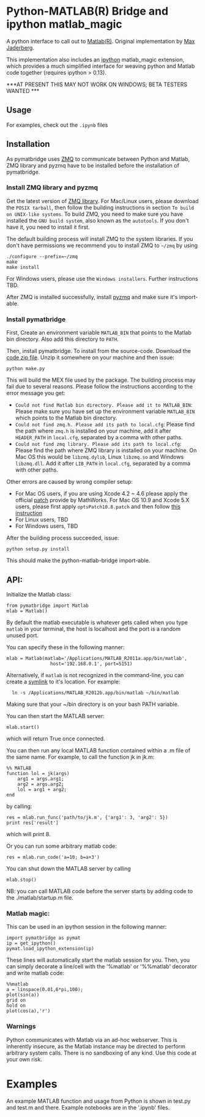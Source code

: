# Python-MATLAB(R) Bridge and ipython matlab_magic

A python interface to call out to [Matlab(R)](http://mathworks.com). Original
implementation by [Max Jaderberg](http://www.maxjaderberg.com/).

This implementation also includes an [ipython](http://ipython.org) matlab_magic
extension, which provides a much simplified interface for weaving python and
Matlab code together (requires ipython > 0.13).  


***AT PRESENT THIS MAY NOT WORK ON WINDOWS; BETA TESTERS WANTED ***

## Usage

For examples, check out the `.ipynb` files

## Installation

As pymatbridge uses [ZMQ](http://zeromq.org/) to communicate between Python and 
Matlab, ZMQ library and pyzmq have to be installed before the installation of 
pymatbridge. 

### Install ZMQ library and pyzmq

Get the latest version of [ZMQ library](http://zeromq.org/intro:get-the-software). 
For Mac/Linux users, please download the `POSIX tarball`, then follow the building 
instructions in section `To build on UNIX-like systems`. To build ZMQ, you need to make 
sure you have installed the `GNU build system`, also known as the `autotools`. If you 
don't have it, you need to install it first. 

The default building process will install ZMQ to the system libraries. If you don't have 
permissions we recommend you to install ZMQ to `~/zmq` by using 

	./configure --prefix=~/zmq
	make
	make install
	
For Windows users, please use the `Windows installers`. Further instructions TBD. 
	
After ZMQ is installed successfully, install [pyzmq](http://zeromq.org/bindings:python) 
and make sure it's import-able.

### Install pymatbridge

First, Create an environment variable `MATLAB_BIN` that points to the Matlab bin directory.
Also add this directory to `PATH`. 

Then, install pymatbridge. 
To install from the source-code. Download the [code zip
file](https://github.com/arokem/python-matlab-bridge/archive/master.zip). Unzip
it somewhere on your machine and then issue:

	python make.py

This will build the MEX file used by the package. The building process may fail due to 
several reasons. Please follow the instructions according to the error message you get:

- `Could not find Matlab bin directory. Please add it to MATLAB_BIN`: Please make 
sure you have set up the environment variable `MATLAB_BIN` which points to the Matlab bin 
directory.
- `Could not find zmq.h. Please add its path to local.cfg`: Please find the path
where `zmq.h` is installed on your machine, add it after `HEADER_PATH` in `local.cfg`, 
separated by a comma with other paths.
- `Could not find zmq library. Please add its path to local.cfg`: Please find the 
path where ZMQ library is installed on your machine. On Mac OS this would be `libzmq.dylib`,
Linux `libzmq.so` and Windows `libzmq.dll`. Add it after `LIB_PATH` in `local.cfg`, 
separated by a comma with other paths.

Other errors are caused by wrong compiler setup:

- For Mac OS users, if you are using Xcode 4.2 ~ 4.6 please apply the official 
[patch](http://www.mathworks.com/matlabcentral/answers/94092) provide by MathWorks. For 
Mac OS 10.9 and Xcode 5.X users, please first apply `optsPatch10.8.patch` and then follow 
[this instruction](http://www.mathworks.com/matlabcentral/answers/103258#answer_112685)
- For Linux users, TBD
- For Windows users, TBD

After the building process succeeded, issue:

	python setup.py install

This should make the python-matlab-bridge import-able.


## API: 

Initialize the Matlab class:

    from pymatbridge import Matlab
    mlab = Matlab()

By default the matlab executable is whatever gets called when you type `matlab`
in your terminal, the host is localhost and the port is a random unused port.

You can specify these in the following manner: 

    mlab = Matlab(matlab='/Applications/MATLAB_R2011a.app/bin/matlab',
                    host='192.168.0.1', port=5151)

Alternatively, if `matlab` is not recognized in the command-line, you can
create a [symlink](http://en.wikipedia.org/wiki/Symbolic_link) to it's
location. For example:

	  ln -s /Applications/MATLAB_R2012b.app/bin/matlab ~/bin/matlab

Making sure that your ~/bin directory is on your bash PATH variable.
	  
You can then start the MATLAB server:

    mlab.start()

which will return True once connected.

You can then run any local MATLAB function contained within a .m file of the
same name. For example, to call the function jk in jk.m:

    %% MATLAB
    function lol = jk(args)
        arg1 = args.arg1;
        arg2 = args.arg2;
        lol = arg1 + arg2;
    end

by calling:

    res = mlab.run_func('path/to/jk.m', {'arg1': 3, 'arg2': 5})
    print res['result']

which will print 8.

Or you can run some arbitrary matlab code:

    res = mlab.run_code('a=10; b=a+3')

You can shut down the MATLAB server by calling

    mlab.stop()

NB: you can call MATLAB code before the server starts by adding code to the ./matlab/startup.m file.


### Matlab magic: 

This can be used in an ipython session in the following manner:

    import pymatbridge as pymat
    ip = get_ipython()
    pymat.load_ipython_extension(ip)

These lines will automatically start the matlab session for you. Then, you can
simply decorate a line/cell with the '%matlab' or '%%matlab' decorator and
write matlab code:

    %%matlab 
    a = linspace(0.01,6*pi,100);
    plot(sin(a))
    grid on
    hold on
    plot(cos(a),'r')

### Warnings

Python communicates with Matlab via an ad-hoc webserver. This is inherently
insecure, as the Matlab instance may be directed to perform arbitrary system
calls. There is no sandboxing of any kind. Use this code at your own risk.

# Examples

An example MATLAB function and usage from Python is shown in test.py and test.m
and there. Example notebooks are in the '.ipynb' files. 



